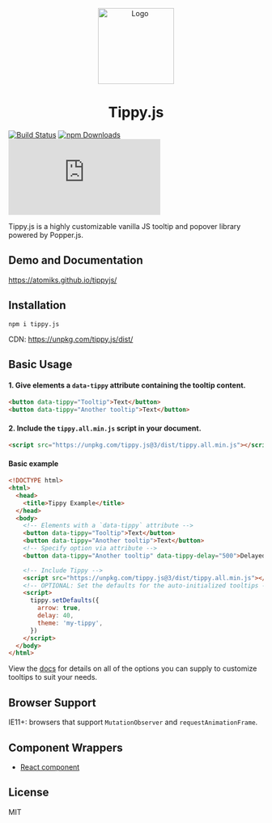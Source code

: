 <p align="center">
  <img src="https://github.com/atomiks/tippyjs/raw/master/logo.png" alt="Logo" width="150">
</p>

<h1 align="center">Tippy.js</h1>

[![Build Status](https://travis-ci.org/atomiks/tippyjs.svg?branch=master)](https://travis-ci.org/atomiks/tippyjs)
[![npm Downloads](https://img.shields.io/npm/dt/tippy.js.svg)](https://www.npmjs.com/package/tippy.js)
![gzip Size](http://img.badgesize.io/https://unpkg.com/tippy.js/dist/tippy.all.min.js?compression=gzip&label=gzip%20size)

Tippy.js is a highly customizable vanilla JS tooltip and popover library powered by Popper.js.

## Demo and Documentation

https://atomiks.github.io/tippyjs/

## Installation

```
npm i tippy.js
```

CDN: https://unpkg.com/tippy.js/dist/

## Basic Usage

#### 1. Give elements a `data-tippy` attribute containing the tooltip content.

```html
<button data-tippy="Tooltip">Text</button>
<button data-tippy="Another tooltip">Text</button>
```

#### 2. Include the `tippy.all.min.js` script in your document.

```html
<script src="https://unpkg.com/tippy.js@3/dist/tippy.all.min.js"></script>
```

#### Basic example

```html
<!DOCTYPE html>
<html>
  <head>
    <title>Tippy Example</title>
  </head>
  <body>
    <!-- Elements with a `data-tippy` attribute -->
    <button data-tippy="Tooltip">Text</button>
    <button data-tippy="Another tooltip">Text</button>
    <!-- Specify option via attribute -->
    <button data-tippy="Another tooltip" data-tippy-delay="500">Delayed</button>

    <!-- Include Tippy -->
    <script src="https://unpkg.com/tippy.js@3/dist/tippy.all.min.js"></script>
    <!-- OPTIONAL: Set the defaults for the auto-initialized tooltips -->
    <script>
      tippy.setDefaults({
        arrow: true,
        delay: 40,
        theme: 'my-tippy',
      })
    </script>
  </body>
</html>
```

View the [docs](https://atomiks.github.io/tippyjs/) for details on all of the options you can supply to customize tooltips to suit your needs.

## Browser Support

IE11+: browsers that support `MutationObserver` and `requestAnimationFrame`.

## Component Wrappers

- [React component](https://github.com/atomiks/tippy.js-react)

## License

MIT

